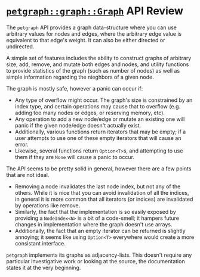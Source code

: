 # [`petgraph::graph::Graph`](https://docs.rs/petgraph/0.4.1/petgraph/graph/struct.Graph.html) API Review

The `petgraph` API provides a graph data-structure where you can use arbitrary values for nodes and edges,
where the arbitrary edge value is equivalent to that edge's weight. It can also be either directed or undirected.

A simple set of features includes the ability to construct graphs of arbitrary size,
add, remove, and mutate both edges and nodes, and utility functions to provide statistics
of the graph (such as number of nodes) as well as simple information regarding the nieghbors
of a given node.

The graph is mostly safe, however a panic can occur if:
- Any type of overflow might occur. The graph's size is constrained by an index type,
  and certain operations may cause that to overflow (e.g. adding too many nodes or edges,
  or reserving memory, etc).
- Any operation to add a new node/edge or mutate an existing one will panic if the
  given node/edge doesn't actually exist.
- Additionally, various functions return iterators that may be empty; if a user
  attempts to use one of these empty iterators that will cause an error.
- Likewise, several functions return `Option<T>`s, and attempting to use them if
  they are `None` will cause a panic to occur.

The API seems to be pretty solid in general, however there are a few points that are not ideal.
- Removing a node invalidates the last node index, but not any of the others. While it is
  nice that you can avoid invalidation of all the indices, in general it is more common
  that all iterators (or indices) are invalidated by operations like remove.
- Similarly, the fact that the implementation is so easily exposed by providing a `NodeIndex<N>`
  is a bit of a code-smell; it hampers future changes in implementation where the graph
  doesn't use arrays.
- Additionally, the fact that an empty iterator can be returned is slightly annoying; it seems
  like using `Option<T>` everywhere would create a more consistant interface.

`petgraph` implements its graphs as adjacency-lists. This doesn't require any particular
investigative work or looking at the source, the documentation states it at the very beginning.
